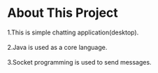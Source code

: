 <h1>About This Project</h1>
1.This is simple chatting application(desktop).<br><br>
2.Java is used as a core language.<br><br>
3.Socket programming is used to send messages.

